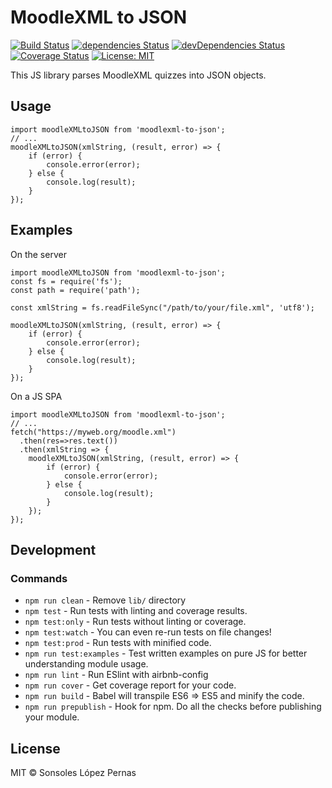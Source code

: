 # MoodleXML to JSON

[![Build Status](https://travis-ci.org/sonsoleslp/moodlexml-to-json.svg?branch=master)](https://travis-ci.org/sonsoleslp/moodlexml-to-json) 
[![dependencies Status](https://david-dm.org/sonsoleslp/moodlexml-to-json/status.svg)](https://david-dm.org/sonsoleslp/moodlexml-to-json) [![devDependencies Status](https://david-dm.org/sonsoleslp/moodlexml-to-json/dev-status.svg)](https://david-dm.org/sonsoleslp/moodlexml-to-json?type=dev) 
[![Coverage Status](https://coveralls.io/repos/github/sonsoleslp/moodlexml-to-json/badge.svg?branch=master)](https://coveralls.io/github/sonsoleslp/moodlexml-to-json?branch=master)
[![License: MIT](https://img.shields.io/badge/License-MIT-blue.svg)](https://opensource.org/licenses/MIT)


This JS library parses MoodleXML quizzes into JSON objects.

## Usage

```
import moodleXMLtoJSON from 'moodlexml-to-json';
// ...
moodleXMLtoJSON(xmlString, (result, error) => {
	if (error) {
		console.error(error);
	} else {
		console.log(result);
	}
}); 
```
## Examples

On the server

```
import moodleXMLtoJSON from 'moodlexml-to-json';
const fs = require('fs');
const path = require('path');

const xmlString = fs.readFileSync("/path/to/your/file.xml", 'utf8');

moodleXMLtoJSON(xmlString, (result, error) => {
	if (error) {
		console.error(error);
	} else {
		console.log(result);
	}
}); 

```

On a JS SPA

```
import moodleXMLtoJSON from 'moodlexml-to-json';
// ...
fetch("https://myweb.org/moodle.xml")
  .then(res=>res.text())
  .then(xmlString => {
  	moodleXMLtoJSON(xmlString, (result, error) => {
  		if (error) {
  			console.error(error);
  		} else {
  			console.log(result);
  		}
  	}); 
});
```

## Development 
 
### Commands
- `npm run clean` - Remove `lib/` directory
- `npm test` - Run tests with linting and coverage results.
- `npm test:only` - Run tests without linting or coverage.
- `npm test:watch` - You can even re-run tests on file changes!
- `npm test:prod` - Run tests with minified code.
- `npm run test:examples` - Test written examples on pure JS for better understanding module usage.
- `npm run lint` - Run ESlint with airbnb-config
- `npm run cover` - Get coverage report for your code.
- `npm run build` - Babel will transpile ES6 => ES5 and minify the code.
- `npm run prepublish` - Hook for npm. Do all the checks before publishing your module.

## License

MIT © Sonsoles López Pernas
